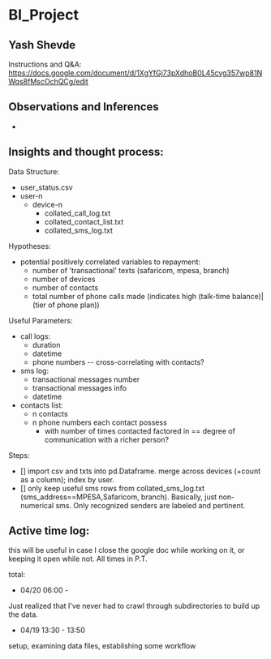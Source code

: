 # BI_Project
## Yash Shevde
Instructions and Q&A:
https://docs.google.com/document/d/1XgYfGj73pXdhoB0L45cvg357wp81NWqs8fMscOchQCg/edit

## Observations and Inferences
* 

## Insights and thought process:
Data Structure:
* user_status.csv
* user-n
    * device-n
        * collated_call_log.txt
        * collated_contact_list.txt
        * collated_sms_log.txt

Hypotheses:

* potential positively correlated variables to repayment:
    * number of 'transactional' texts (safaricom, mpesa, branch)
    * number of devices
    * number of contacts
    * total number of phone calls made 
    (indicates high (talk-time balance)|(tier of phone plan))
    
Useful Parameters:

* call logs:
    * duration
    * datetime
    * phone numbers -- cross-correlating with contacts?
* sms log:
    * transactional messages number
    * transactional messages info
    * datetime
* contacts list:
    * n contacts
    * n phone numbers each contact possess
        * with number of times contacted factored in == degree of communication with a richer person?

Steps:
- [] import csv and txts into pd.Dataframe. merge across devices (+count as a column); index by user.
- [] only keep useful sms rows from collated_sms_log.txt (sms_address==MPESA,Safaricom, branch). 
Basically, just non-numerical sms. Only recognized senders are labeled and pertinent.

## Active time log:
this will be useful in case I close the google doc while working on it, or keeping it open while not.
All times in P.T.

total: 

* 04/20 06:00 - 

Just realized that I've never had to crawl through subdirectories to build up the data. 

* 04/19 13:30 - 13:50

setup, examining data files, establishing some workflow
